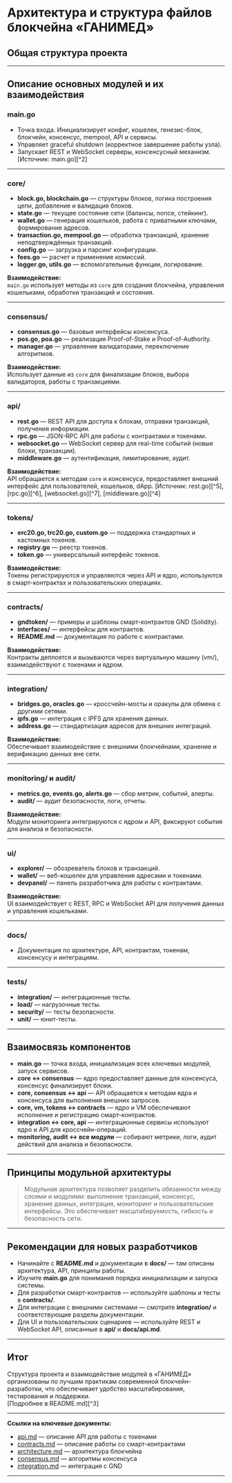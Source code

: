 
# Архитектура и структура файлов блокчейна «ГАНИМЕД»

## Общая структура проекта



---

## Описание основных модулей и их взаимодействия

### **main.go**
- Точка входа. Инициализирует конфиг, кошелек, генезис-блок, блокчейн, консенсус, mempool, API и сервисы.
- Управляет graceful shutdown (корректное завершение работы узла).
- Запускает REST и WebSocket серверы, консенсусный механизм.
[Источник: main.go][^2]

---

### **core/**
- **block.go, blockchain.go** — структуры блоков, логика построения цепи, добавление и валидация блоков.
- **state.go** — текущее состояние сети (балансы, nonce, стейкинг).
- **wallet.go** — генерация кошельков, работа с приватными ключами, формирование адресов.
- **transaction.go, mempool.go** — обработка транзакций, хранение неподтверждённых транзакций.
- **config.go** — загрузка и парсинг конфигурации.
- **fees.go** — расчет и применение комиссий.
- **logger.go, utils.go** — вспомогательные функции, логирование.

**Взаимодействие:**  
`main.go` использует методы из `core` для создания блокчейна, управления кошельками, обработки транзакций и состояния.

---

### **consensus/**
- **consensus.go** — базовые интерфейсы консенсуса.
- **pos.go, poa.go** — реализация Proof-of-Stake и Proof-of-Authority.
- **manager.go** — управление валидаторами, переключение алгоритмов.

**Взаимодействие:**  
Использует данные из `core` для финализации блоков, выбора валидаторов, работы с транзакциями.

---

### **api/**
- **rest.go** — REST API для доступа к блокам, отправки транзакций, получения информации.
- **rpc.go** — JSON-RPC API для работы с контрактами и токенами.
- **websocket.go** — WebSocket сервер для real-time событий (новые блоки, транзакции).
- **middleware.go** — аутентификация, лимитирование, аудит.

**Взаимодействие:**  
API обращается к методам `core` и консенсуса, предоставляет внешний интерфейс для пользователей, кошельков, dApp.
[Источник: rest.go][^5], [rpc.go][^6], [websocket.go][^7], [middleware.go][^4]

---

### **tokens/**
- **erc20.go, trc20.go, custom.go** — поддержка стандартных и кастомных токенов.
- **registry.go** — реестр токенов.
- **token.go** — универсальный интерфейс токенов.

**Взаимодействие:**  
Токены регистрируются и управляются через API и ядро, используются в смарт-контрактах и пользовательских операциях.

---

### **contracts/**
- **gndtoken/** — примеры и шаблоны смарт-контрактов GND (Solidity).
- **interfaces/** — интерфейсы для контрактов.
- **README.md** — документация по работе с контрактами.

**Взаимодействие:**  
Контракты деплоятся и вызываются через виртуальную машину (vm/), взаимодействуют с токенами и ядром.

---

### **integration/**
- **bridges.go, oracles.go** — кроссчейн-мосты и оракулы для обмена с другими сетями.
- **ipfs.go** — интеграция с IPFS для хранения данных.
- **address.go** — стандартизация адресов для внешних интеграций.

**Взаимодействие:**  
Обеспечивает взаимодействие с внешними блокчейнами, хранение и верификацию данных вне сети.

---

### **monitoring/** и **audit/**
- **metrics.go, events.go, alerts.go** — сбор метрик, событий, алерты.
- **audit/** — аудит безопасности, логи, отчеты.

**Взаимодействие:**  
Модули мониторинга интегрируются с ядром и API, фиксируют события для анализа и безопасности.

---

### **ui/**
- **explorer/** — обозреватель блоков и транзакций.
- **wallet/** — веб-кошелек для управления адресами и токенами.
- **devpanel/** — панель разработчика для работы с контрактами.

**Взаимодействие:**  
UI взаимодействует с REST, RPC и WebSocket API для получения данных и управления кошельками.

---

### **docs/**
- Документация по архитектуре, API, контрактам, токенам, консенсусу и интеграциям.

---

### **tests/**
- **integration/** — интеграционные тесты.
- **load/** — нагрузочные тесты.
- **security/** — тесты безопасности.
- **unit/** — юнит-тесты.

---

## Взаимосвязь компонентов

- **main.go** — точка входа, инициализация всех ключевых модулей, запуск сервисов.
- **core ↔ consensus** — ядро предоставляет данные для консенсуса, консенсус финализирует блоки.
- **core, consensus ↔ api** — API обращается к методам ядра и консенсуса для выполнения внешних запросов.
- **core, vm, tokens ↔ contracts** — ядро и VM обеспечивают исполнение и регистрацию смарт-контрактов.
- **integration ↔ core, api** — интеграционные сервисы используют ядро и API для кроссчейн-операций.
- **monitoring, audit ↔ все модули** — собирают метрики, логи, аудит действий для анализа и безопасности.

---

## Принципы модульной архитектуры

> Модульная архитектура позволяет разделить обязанности между слоями и модулями: выполнение транзакций, консенсус, хранение данных, интеграция, мониторинг и пользовательские интерфейсы. Это обеспечивает масштабируемость, гибкость и безопасность сети.

---

## Рекомендации для новых разработчиков

- Начинайте с **README.md** и документации в **docs/** — там описаны архитектура, API, принципы работы.
- Изучите **main.go** для понимания порядка инициализации и запуска системы.
- Для разработки смарт-контрактов — используйте шаблоны и тесты в **contracts/**.
- Для интеграции с внешними системами — смотрите **integration/** и соответствующие разделы документации.
- Для UI и пользовательских сценариев — используйте REST и WebSocket API, описанные в **api/** и **docs/api.md**.

---

## Итог

Структура проекта и взаимодействие модулей в «ГАНИМЕД» организованы по лучшим практикам современной блокчейн-разработки, что обеспечивает удобство масштабирования, тестирования и поддержки.  
[Подробнее в README.md][^3]

---

**Ссылки на ключевые документы:**
- [api.md](docs/api.md) — описание API для работы с токенами
- [contracts.md](docs/contracts.md) — описание работы со смарт-контрактами
- [architecture.md](docs/architecture.md) — архитектура блокчейна
- [consensus.md](docs/consensus.md) — алгоритмы консенсуса
- [integration.md](docs/integration.md) — интеграция с GND

---
